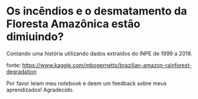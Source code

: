 # Os incêndios e o desmatamento da Floresta Amazônica estão dimiuindo?

Contando uma história utilizando dados extraídos do INPE de 1999 a 2019.

fonte: https://www.kaggle.com/mbogernetto/brazilian-amazon-rainforest-degradation

Por favor leiam meu notebook e deem um feedback sobre meus aprendizados!
Agradecido.
